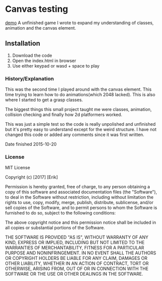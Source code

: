 # Canvas testing
[demo](https://erfre.github.io/canvas_testing/)
A unfinished game I wrote to expand my understanding of classes, animation and the canvas element.

## Installation


1. Download the code
2. Open the index.html in browser
3. Use either keypad or wasd + space to play


### History/Explanation

This was the second time I played around with the canvas element.
This time trying to learn how to do animations(which 2048 lacked). This is also where I started to get a grasp classes.

The biggest things this small project taught me were classes, animation, collision checking and finally how 2d platformers worked.

This was just a simple test so the code is really unpolished and unfinished but it's pretty easy to understand except for the weird structure.
I have not changed this code or added any comments since it was first written.

Date finished 2015-10-20

### License

MIT License

Copyright (c) [2017] [Erik]

Permission is hereby granted, free of charge, to any person obtaining a copy
of this software and associated documentation files (the "Software"), to deal
in the Software without restriction, including without limitation the rights
to use, copy, modify, merge, publish, distribute, sublicense, and/or sell
copies of the Software, and to permit persons to whom the Software is
furnished to do so, subject to the following conditions:

The above copyright notice and this permission notice shall be included in all
copies or substantial portions of the Software.

THE SOFTWARE IS PROVIDED "AS IS", WITHOUT WARRANTY OF ANY KIND, EXPRESS OR
IMPLIED, INCLUDING BUT NOT LIMITED TO THE WARRANTIES OF MERCHANTABILITY,
FITNESS FOR A PARTICULAR PURPOSE AND NONINFRINGEMENT. IN NO EVENT SHALL THE
AUTHORS OR COPYRIGHT HOLDERS BE LIABLE FOR ANY CLAIM, DAMAGES OR OTHER
LIABILITY, WHETHER IN AN ACTION OF CONTRACT, TORT OR OTHERWISE, ARISING FROM,
OUT OF OR IN CONNECTION WITH THE SOFTWARE OR THE USE OR OTHER DEALINGS IN THE
SOFTWARE.
